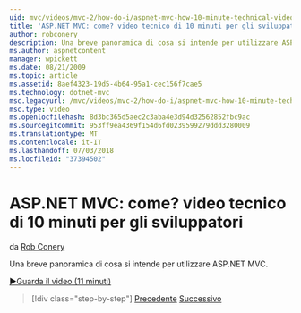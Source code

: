 ```yaml
---
uid: mvc/videos/mvc-2/how-do-i/aspnet-mvc-how-10-minute-technical-video-for-developers
title: 'ASP.NET MVC: come? video tecnico di 10 minuti per gli sviluppatori | Microsoft Docs'
author: robconery
description: Una breve panoramica di cosa si intende per utilizzare ASP.NET MVC.
ms.author: aspnetcontent
manager: wpickett
ms.date: 08/21/2009
ms.topic: article
ms.assetid: 8aef4323-19d5-4b64-95a1-cec156f7cae5
ms.technology: dotnet-mvc
msc.legacyurl: /mvc/videos/mvc-2/how-do-i/aspnet-mvc-how-10-minute-technical-video-for-developers
msc.type: video
ms.openlocfilehash: 8d3bc365d5aec2c3aba4e3d94d32562852fbc9ac
ms.sourcegitcommit: 953ff9ea4369f154d6fd0239599279ddd3280009
ms.translationtype: MT
ms.contentlocale: it-IT
ms.lasthandoff: 07/03/2018
ms.locfileid: "37394502"
---
```

<a name="aspnet-mvc-how-10-minute-technical-video-for-developers"></a>ASP.NET MVC: come? video tecnico di 10 minuti per gli sviluppatori
====================
da [Rob Conery](https://github.com/robconery)

Una breve panoramica di cosa si intende per utilizzare ASP.NET MVC.

[&#9654;Guarda il video (11 minuti)](https://channel9.msdn.com/Blogs/ASP-NET-Site-Videos/aspnet-mvc-how-10-minute-technical-video-for-developers)

> [!div class="step-by-step"]
> [Precedente](why-aspnet-mvc-3-minute-overview-video-for-decision-makers.md)
> [Successivo](how-do-i-return-json-formatted-data-for-an-ajax-call-in-an-aspnet-mvc-web-application.md)
